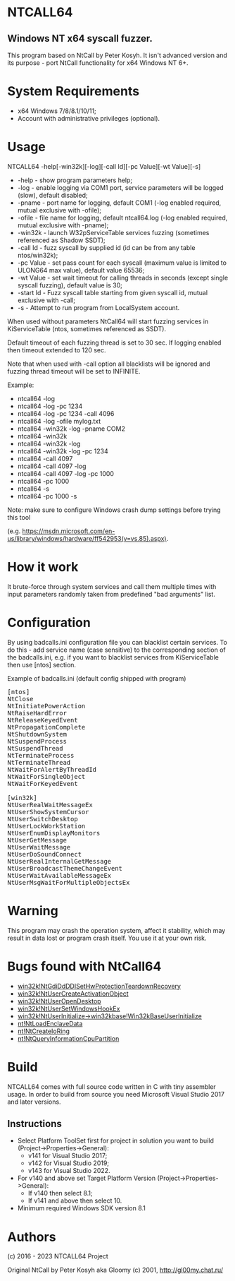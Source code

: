 
# NTCALL64
## Windows NT x64 syscall fuzzer.

This program based on NtCall by Peter Kosyh. It isn't advanced version and its purpose - port NtCall functionality for x64 Windows NT 6+.

# System Requirements

+ x64 Windows 7/8/8.1/10/11;
+ Account with administrative privileges (optional).

# Usage
NTCALL64 -help[-win32k][-log][-call Id][-pc Value][-wt Value][-s]

* -help      - show program parameters help;
* -log       - enable logging via COM1 port, service parameters will be logged (slow), default disabled;
* -pname     - port name for logging, default COM1 (-log enabled required, mutual exclusive with -ofile);
* -ofile     - file name for logging, default ntcall64.log (-log enabled required, mutual exclusive with -pname);
* -win32k    - launch W32pServiceTable services fuzzing (sometimes referenced as Shadow SSDT);
* -call Id   - fuzz syscall by supplied id (id can be from any table ntos/win32k);
* -pc Value  - set pass count for each syscall (maximum value is limited to ULONG64 max value), default value 65536;
* -wt Value  - set wait timeout for calling threads in seconds (except single syscall fuzzing), default value is 30;
* -start Id  - Fuzz syscall table starting from given syscall id, mutual exclusive with -call;
* -s         - Attempt to run program from LocalSystem account.


When used without parameters NtCall64 will start fuzzing services in KiServiceTable (ntos, sometimes referenced as SSDT).

Default timeout of each fuzzing thread is set to 30 sec. If logging enabled then timeout extended to 120 sec.

Note that when used with -call option all blacklists will be ignored and fuzzing thread timeout will be set to INFINITE.

Example: 
+ ntcall64 -log
+ ntcall64 -log -pc 1234
+ ntcall64 -log -pc 1234 -call 4096
+ ntcall64 -log -ofile mylog.txt
+ ntcall64 -win32k -log -pname COM2
+ ntcall64 -win32k
+ ntcall64 -win32k -log
+ ntcall64 -win32k -log -pc 1234
+ ntcall64 -call 4097
+ ntcall64 -call 4097 -log
+ ntcall64 -call 4097 -log -pc 1000
+ ntcall64 -pc 1000
+ ntcall64 -s
+ ntcall64 -pc 1000 -s

Note: make sure to configure Windows crash dump settings before trying this tool 

(e.g. https://msdn.microsoft.com/en-us/library/windows/hardware/ff542953(v=vs.85).aspx).

# How it work

It brute-force through system services and call them multiple times with input parameters randomly taken from predefined "bad arguments" list.


# Configuration

By using badcalls.ini configuration file you can blacklist certain services. To do this - add service name (case sensitive) to the corresponding section of the badcalls.ini, e.g. if you want to blacklist services from KiServiceTable then use [ntos] section.

Example of badcalls.ini (default config shipped with program)

<pre>[ntos]
NtClose
NtInitiatePowerAction
NtRaiseHardError
NtReleaseKeyedEvent
NtPropagationComplete
NtShutdownSystem
NtSuspendProcess
NtSuspendThread
NtTerminateProcess
NtTerminateThread
NtWaitForAlertByThreadId
NtWaitForSingleObject
NtWaitForKeyedEvent

[win32k]
NtUserRealWaitMessageEx
NtUserShowSystemCursor
NtUserSwitchDesktop
NtUserLockWorkStation
NtUserEnumDisplayMonitors
NtUserGetMessage
NtUserWaitMessage
NtUserDoSoundConnect
NtUserRealInternalGetMessage
NtUserBroadcastThemeChangeEvent
NtUserWaitAvailableMessageEx
NtUserMsgWaitForMultipleObjectsEx</pre>

# Warning

This program may crash the operation system, affect it stability, which may result in data lost or program crash itself. You use it at your own risk.

# Bugs found with NtCall64

* [win32k!NtGdiDdDDISetHwProtectionTeardownRecovery](https://gist.githubusercontent.com/hfiref0x/6901a8e571946e84d8adb1c6f720fdad/raw/63c27cc71828969f7802ad5f7677f2bafe6d84fb/gistfile1.txt)
* [win32k!NtUserCreateActivationObject](https://gist.githubusercontent.com/hfiref0x/23a2331588e7765664f50cac26cf0637/raw/49457ef5e30049b6b4ca392e489aaceaafe2b280/NtUserCreateActivationObject.cpp)
* [win32k!NtUserOpenDesktop](https://gist.githubusercontent.com/hfiref0x/6e726b352da7642fc5b84bf6ebce0007/raw/8df05220f194da4980f401e15a0efdb7694deb26/NtUserOpenDesktop.c)
* [win32k!NtUserSetWindowsHookEx](https://gist.github.com/hfiref0x/8ecfbcc0a7afcc9917cef093ef3a18b2)
* [win32k!NtUserInitialize->win32kbase!Win32kBaseUserInitialize](https://gist.github.com/hfiref0x/f731e690e6155c6763b801ce0e497db7)
* [nt!NtLoadEnclaveData](https://gist.githubusercontent.com/hfiref0x/1ac328a8e73d053012e02955d38e36a8/raw/b26174f8b7b68506d62308ce4327dfc573b8aa26/main.c)
* [nt!NtCreateIoRing](https://gist.github.com/hfiref0x/bd6365a7cfa881da0e9c9e7a917a051b)
* [nt!NtQueryInformationCpuPartition](https://gist.github.com/hfiref0x/48bdc12241d0a981a6da473e979c8aff)


# Build

NTCALL64 comes with full source code written in C with tiny assembler usage.
In order to build from source you need Microsoft Visual Studio 2017 and later versions.

## Instructions

* Select Platform ToolSet first for project in solution you want to build (Project->Properties->General): 
  * v141 for Visual Studio 2017;
  * v142 for Visual Studio 2019;
  * v143 for Visual Studio 2022.
* For v140 and above set Target Platform Version (Project->Properties->General):
  * If v140 then select 8.1;
  * If v141 and above then select 10.
* Minimum required Windows SDK version 8.1  

# Authors

(c) 2016 - 2023 NTCALL64 Project

Original NtCall by Peter Kosyh aka Gloomy (c) 2001, http://gl00my.chat.ru/ 
